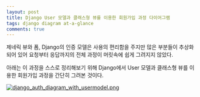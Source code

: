 ```yaml
---
layout: post
title: Django User 모델과 클래스형 뷰를 이용한 회원가입 과정 다이어그램
tags: django diagram at-a-glance
comments: true
---
```


제네릭 뷰와 폼, Django의 인증 모델은 사용의 편리함을 주지만 많은 부분들이 추상화되어 있어 요청부터 응답까지의 전체 과정이 머릿속에 쉽게 그려지지 않았다. 
 
아래는 이 과정을 스스로 정리해보기 위해 Django에서 User 모델과 클래스형 뷰를 이용한 회원가입 과정을 간단히 그려본 것이다.

[![django_auth_diagram_with_usermodel.png](https://s30.postimg.org/f5f9ezmz5/django_auth_diagram_with_usermodel.png)](https://postimg.org/image/w5y5no00d/)